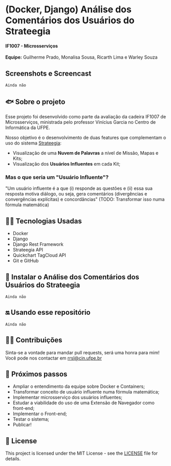 # (Docker, Django) Análise dos Comentários dos Usuários do Strateegia
#### IF1007 - Microsserviços
**Equipe:** Guilherme Prado, Monalisa Sousa, Ricarth Lima e Warley Souza

## Screenshots e Screencast
``` Ainda não ```

## 🐟 Sobre o projeto
Esse projeto foi desenvolvido como parte da avaliação da cadeira IF1007 de Microsserviços, ministrada pelo professor Vinícius Garcia no Centro de Informática da UFPE. 

Nosso objetivo é o desenvolvimento de duas features que complementam o uso do sistema [Strateegia](https://app.strateegia.digital/):

- Visualização de uma **Nuvem de Palavras** a nível de Missão, Mapas e Kits;
- Visualização dos **Usuários Influentes** em cada Kit;

### Mas o que seria um "Usuário Influente"?

"Um usuário influente é a que (i) responde as questões e (ii) essa sua resposta motiva diálogo, ou seja, gera comentários (divergências e convergências explícitas) e concordâncias"
(TODO: Transformar isso numa fórmula matemática)

## 👩‍💻 Tecnologias Usadas

- Docker
- Django
- Django Rest Framework
- Strateegia API
- Quickchart TagCloud API
- Git e GitHub

## 📲 Instalar o Análise dos Comentários dos Usuários do Strateegia
``` Ainda não ```

## 🔛 Usando esse repositório

``` Ainda não ```

## 🤜🤛 Contribuições
Sinta-se a vontade para mandar pull requests, será uma honra para mim! Você pode nos contactar em [rrsl@cin.ufpe.br](mailto:rrsl@cin.ufpe.br)

## 🔮 Próximos passos

- Ampliar o entendimento da equipe sobre Docker e Containers;
- Transformar conceito de usuário influente numa fórmula matemática;
- Implementar microsserviço dos usuários influentes;
- Estudar a viabilidade do uso de uma Extensão de Navegador como front-end;
- Implementar o Front-end;
- Testar o sistema;
- Publicar!

## 📜 License
This project is licensed under the MIT License - see the [LICENSE](https://github.com/warleys14/S-Compras/blob/master/LICENSE) file for details.
